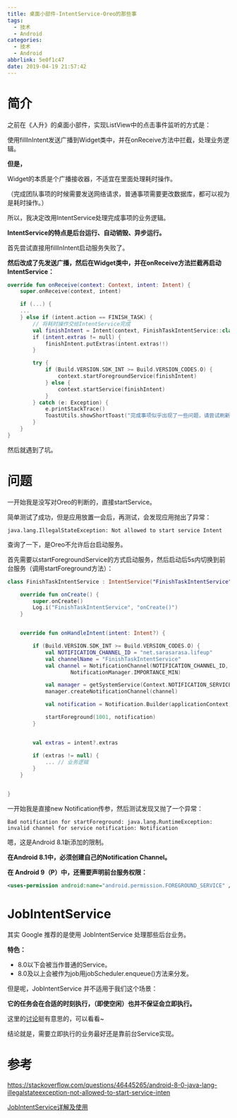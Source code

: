 ```yaml
---
title: 桌面小部件-IntentService-Oreo的那些事
tags:
  - 技术
  - Android
categories:
  - 技术
  - Android
abbrlink: 5e0f1c47
date: 2019-04-19 21:57:42
---
```


# 简介

之前在《人升》的桌面小部件，实现ListView中的点击事件监听的方式是：

使用fillInIntent发送广播到Widget类中，并在onReceive方法中拦截，处理业务逻辑。



**但是，**

Widget的本质是个广播接收器，不适宜在里面处理耗时操作。

（完成团队事项的时候需要发送网络请求，普通事项需要更改数据库，都可以视为是耗时操作。）

所以，我决定改用IntentService处理完成事项的业务逻辑。

**IntentService的特点是后台运行、自动销毁、异步运行。**



首先尝试直接用fillInIntent启动服务失败了。

**然后改成了先发送广播，然后在Widget类中，并在onReceive方法拦截再启动IntentService：**

```kotlin
override fun onReceive(context: Context, intent: Intent) {
    super.onReceive(context, intent)

    if (...) {
	...
    } else if (intent.action == FINISH_TASK) {
        // 将耗时操作交给IntentService完成
        val finishIntent = Intent(context, FinishTaskIntentService::class.java)
        if (intent.extras != null) {
            finishIntent.putExtras(intent.extras!!)
        }

        try {
            if (Build.VERSION.SDK_INT >= Build.VERSION_CODES.O) {
                context.startForegroundService(finishIntent)
            } else {
                context.startService(finishIntent)
            }
        } catch (e: Exception) {
            e.printStackTrace()
            ToastUtils.showShortToast("完成事项似乎出现了一些问题，请尝试刷新下。", LifeUpApplication.getLifeUpApplication())
        }
    }
}
```

然后就遇到了坑。

<!-- more -->

# 问题

一开始我是没写对Oreo的判断的，直接startService。

简单测试了成功，但是应用放置一会后，再测试，会发现应用抛出了异常：

```
java.lang.IllegalStateException: Not allowed to start service Intent
```

查询了一下，是Oreo不允许后台启动服务。



首先需要以startForegroundService的方式启动服务，然后启动后5s内切换到前台服务（调用startForeground方法）：

```kotlin
class FinishTaskIntentService : IntentService("FinishTaskIntentService") {

    override fun onCreate() {
        super.onCreate()
        Log.i("FinishTaskIntentService", "onCreate()")
    }


    override fun onHandleIntent(intent: Intent?) {

        if (Build.VERSION.SDK_INT >= Build.VERSION_CODES.O) {
            val NOTIFICATION_CHANNEL_ID = "net.sarasarasa.lifeup"
            val channelName = "FinishTaskIntentService"
            val channel = NotificationChannel(NOTIFICATION_CHANNEL_ID, channelName,
                    NotificationManager.IMPORTANCE_MIN)

            val manager = getSystemService(Context.NOTIFICATION_SERVICE) as NotificationManager
            manager.createNotificationChannel(channel)

            val notification = Notification.Builder(applicationContext, NOTIFICATION_CHANNEL_ID).build()

            startForeground(1001, notification)       
        }


        val extras = intent?.extras

        if (extras != null) {
            ... // 业务逻辑
        }
    }


}
```

一开始我是直接new Notification传参，然后测试发现又抛了一个异常：

```
Bad notification for startForeground: java.lang.RuntimeException: invalid channel for service notification: Notification
```

嗯，这是Android 8.1新添加的限制。

**在Android 8.1中，必须创建自己的Notification Channel。**



**在 Android 9（P）中，还需要声明前台服务权限：**

```xml
<uses-permission android:name="android.permission.FOREGROUND_SERVICE" />
```



# JobIntentService

其实 Google 推荐的是使用 JobIntentService 处理那些后台业务。

**特色：**

- 8.0以下会被当作普通的Service。
- 8.0及以上会被作为job用jobScheduler.enqueue()方法来分发。

但是呢，JobIntentService 并不适用于我们这个场景：

**它的任务会在合适的时刻执行，（即使空闲）也并不保证会立即执行。**



这里的[讨论](https://stackoverflow.com/questions/46856171/jobintentservice-doesnt-start-immediately-on-android-8-0)挺有意思的，可以看看~

结论就是，需要立即执行的业务最好还是靠前台Service实现。



# 参考

<https://stackoverflow.com/questions/46445265/android-8-0-java-lang-illegalstateexception-not-allowed-to-start-service-inten>



[JobIntentService详解及使用](https://blog.csdn.net/Houson_c/article/details/78461751)